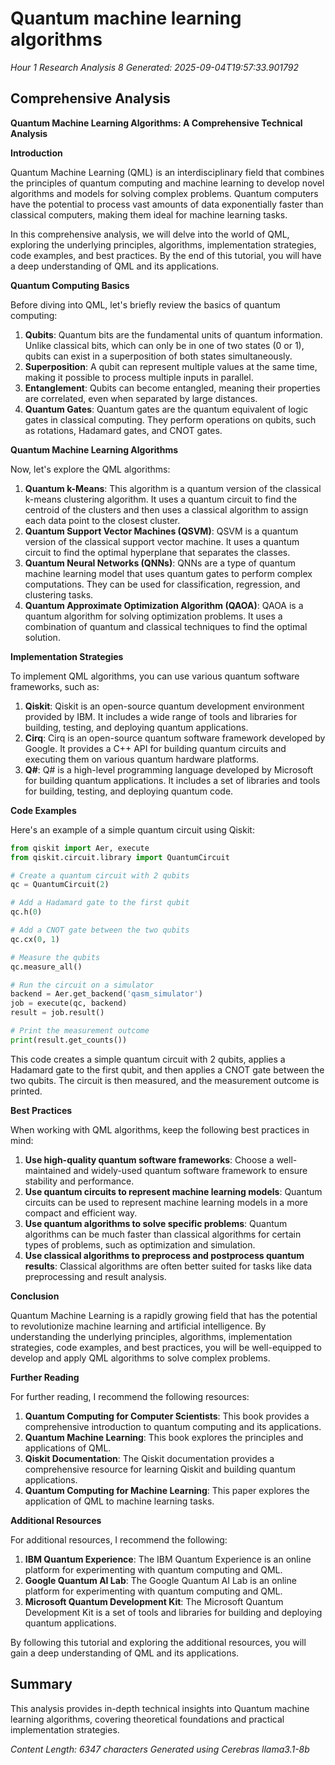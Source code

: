# Quantum machine learning algorithms
*Hour 1 Research Analysis 8*
*Generated: 2025-09-04T19:57:33.901792*

## Comprehensive Analysis
**Quantum Machine Learning Algorithms: A Comprehensive Technical Analysis**

**Introduction**

Quantum Machine Learning (QML) is an interdisciplinary field that combines the principles of quantum computing and machine learning to develop novel algorithms and models for solving complex problems. Quantum computers have the potential to process vast amounts of data exponentially faster than classical computers, making them ideal for machine learning tasks.

In this comprehensive analysis, we will delve into the world of QML, exploring the underlying principles, algorithms, implementation strategies, code examples, and best practices. By the end of this tutorial, you will have a deep understanding of QML and its applications.

**Quantum Computing Basics**

Before diving into QML, let's briefly review the basics of quantum computing:

1. **Qubits**: Quantum bits are the fundamental units of quantum information. Unlike classical bits, which can only be in one of two states (0 or 1), qubits can exist in a superposition of both states simultaneously.
2. **Superposition**: A qubit can represent multiple values at the same time, making it possible to process multiple inputs in parallel.
3. **Entanglement**: Qubits can become entangled, meaning their properties are correlated, even when separated by large distances.
4. **Quantum Gates**: Quantum gates are the quantum equivalent of logic gates in classical computing. They perform operations on qubits, such as rotations, Hadamard gates, and CNOT gates.

**Quantum Machine Learning Algorithms**

Now, let's explore the QML algorithms:

1. **Quantum k-Means**: This algorithm is a quantum version of the classical k-means clustering algorithm. It uses a quantum circuit to find the centroid of the clusters and then uses a classical algorithm to assign each data point to the closest cluster.
2. **Quantum Support Vector Machines (QSVM)**: QSVM is a quantum version of the classical support vector machine. It uses a quantum circuit to find the optimal hyperplane that separates the classes.
3. **Quantum Neural Networks (QNNs)**: QNNs are a type of quantum machine learning model that uses quantum gates to perform complex computations. They can be used for classification, regression, and clustering tasks.
4. **Quantum Approximate Optimization Algorithm (QAOA)**: QAOA is a quantum algorithm for solving optimization problems. It uses a combination of quantum and classical techniques to find the optimal solution.

**Implementation Strategies**

To implement QML algorithms, you can use various quantum software frameworks, such as:

1. **Qiskit**: Qiskit is an open-source quantum development environment provided by IBM. It includes a wide range of tools and libraries for building, testing, and deploying quantum applications.
2. **Cirq**: Cirq is an open-source quantum software framework developed by Google. It provides a C++ API for building quantum circuits and executing them on various quantum hardware platforms.
3. **Q#**: Q# is a high-level programming language developed by Microsoft for building quantum applications. It includes a set of libraries and tools for building, testing, and deploying quantum code.

**Code Examples**

Here's an example of a simple quantum circuit using Qiskit:
```python
from qiskit import Aer, execute
from qiskit.circuit.library import QuantumCircuit

# Create a quantum circuit with 2 qubits
qc = QuantumCircuit(2)

# Add a Hadamard gate to the first qubit
qc.h(0)

# Add a CNOT gate between the two qubits
qc.cx(0, 1)

# Measure the qubits
qc.measure_all()

# Run the circuit on a simulator
backend = Aer.get_backend('qasm_simulator')
job = execute(qc, backend)
result = job.result()

# Print the measurement outcome
print(result.get_counts())
```
This code creates a simple quantum circuit with 2 qubits, applies a Hadamard gate to the first qubit, and then applies a CNOT gate between the two qubits. The circuit is then measured, and the measurement outcome is printed.

**Best Practices**

When working with QML algorithms, keep the following best practices in mind:

1. **Use high-quality quantum software frameworks**: Choose a well-maintained and widely-used quantum software framework to ensure stability and performance.
2. **Use quantum circuits to represent machine learning models**: Quantum circuits can be used to represent machine learning models in a more compact and efficient way.
3. **Use quantum algorithms to solve specific problems**: Quantum algorithms can be much faster than classical algorithms for certain types of problems, such as optimization and simulation.
4. **Use classical algorithms to preprocess and postprocess quantum results**: Classical algorithms are often better suited for tasks like data preprocessing and result analysis.

**Conclusion**

Quantum Machine Learning is a rapidly growing field that has the potential to revolutionize machine learning and artificial intelligence. By understanding the underlying principles, algorithms, implementation strategies, code examples, and best practices, you will be well-equipped to develop and apply QML algorithms to solve complex problems.

**Further Reading**

For further reading, I recommend the following resources:

1. **Quantum Computing for Computer Scientists**: This book provides a comprehensive introduction to quantum computing and its applications.
2. **Quantum Machine Learning**: This book explores the principles and applications of QML.
3. **Qiskit Documentation**: The Qiskit documentation provides a comprehensive resource for learning Qiskit and building quantum applications.
4. **Quantum Computing for Machine Learning**: This paper explores the application of QML to machine learning tasks.

**Additional Resources**

For additional resources, I recommend the following:

1. **IBM Quantum Experience**: The IBM Quantum Experience is an online platform for experimenting with quantum computing and QML.
2. **Google Quantum AI Lab**: The Google Quantum AI Lab is an online platform for experimenting with quantum computing and QML.
3. **Microsoft Quantum Development Kit**: The Microsoft Quantum Development Kit is a set of tools and libraries for building and deploying quantum applications.

By following this tutorial and exploring the additional resources, you will gain a deep understanding of QML and its applications.

## Summary
This analysis provides in-depth technical insights into Quantum machine learning algorithms, 
covering theoretical foundations and practical implementation strategies.

*Content Length: 6347 characters*
*Generated using Cerebras llama3.1-8b*
